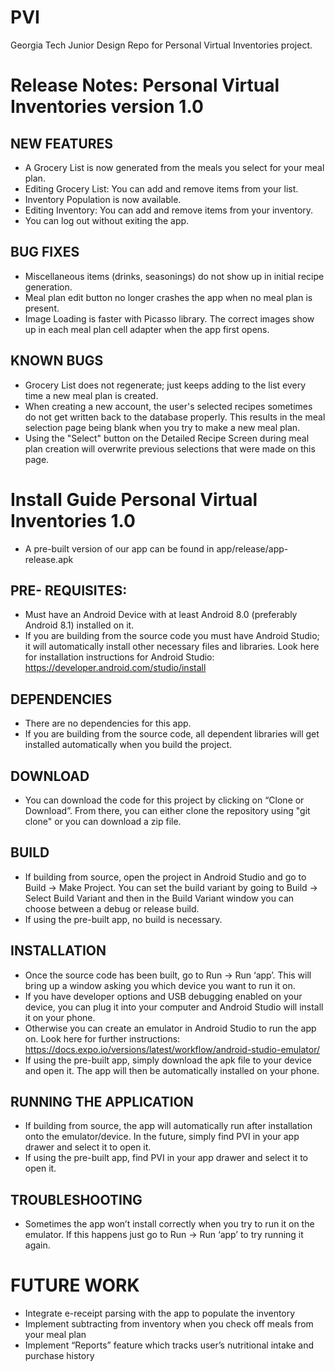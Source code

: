 # PVI
Georgia Tech Junior Design Repo for Personal Virtual Inventories project.

# Release Notes: Personal Virtual Inventories version 1.0
## NEW FEATURES
- A Grocery List is now generated from the meals you select for your meal plan.
- Editing Grocery List: You can add and remove items from your list.
- Inventory Population is now available.
- Editing Inventory: You can add and remove items from your inventory.
- You can log out without exiting the app.
## BUG FIXES
- Miscellaneous items (drinks, seasonings) do not show up in initial recipe generation.
- Meal plan edit button no longer crashes the app when no meal plan is present.
- Image Loading is faster with Picasso library. The correct images show up in each meal plan cell adapter when the app first opens.
## KNOWN BUGS
- Grocery List does not regenerate; just keeps adding to the list every time a new meal plan is created.
- When creating a new account, the user's selected recipes sometimes do not get written back to the database properly. This    results in the meal selection page being blank when you try to make a new meal plan.
- Using the "Select" button on the Detailed Recipe Screen during meal plan creation will overwrite previous selections that   were made on this page. 

# Install Guide Personal Virtual Inventories 1.0
- A pre-built version of our app can be found in app/release/app-release.apk
## PRE- REQUISITES:
- Must have an Android Device with at least Android 8.0 (preferably Android 8.1) installed on it.
- If you are building from the source code you must have Android Studio; it will automatically install other necessary files and libraries. Look here for installation instructions for Android Studio: https://developer.android.com/studio/install
## DEPENDENCIES
- There are no dependencies for this app.
- If you are building from the source code, all dependent libraries will get installed automatically when you build the project.
## DOWNLOAD
- You can download the code for this project by clicking on “Clone or Download”. From there, you can either clone the repository using "git clone" or you can download a zip file.
## BUILD
- If building from source, open the project in Android Studio and go to Build -> Make Project. You can set the build variant
by going to Build -> Select Build Variant and then in the Build Variant window you can choose between a debug or release build.
- If using the pre-built app, no build is necessary.
## INSTALLATION
- Once the source code has been built, go to Run -> Run ‘app’. This will bring up a window asking you which device you want to run it on.
- If you have developer options and USB debugging enabled on your device, you can plug it into your computer and Android Studio will install it on your phone.
- Otherwise you can create an emulator in Android Studio to run the app on.  Look here for further instructions: https://docs.expo.io/versions/latest/workflow/android-studio-emulator/
- If using the pre-built app, simply download the apk file to your device and open it. The app will then be automatically installed on your phone. 
## RUNNING THE APPLICATION
- If building from source, the app will automatically run after installation onto the emulator/device. In the future, simply find PVI in your app drawer and select it to open it.
- If using the pre-built app, find PVI in your app drawer and select it to open it.
## TROUBLESHOOTING
- Sometimes the app won’t install correctly when you try to run it on the emulator. If this happens just go to Run -> Run ‘app’ to try running it again.


# FUTURE WORK
- Integrate e-receipt parsing with the app to populate the inventory
- Implement subtracting from inventory when you check off meals from your meal plan
- Implement “Reports” feature which tracks user’s nutritional intake and purchase history
